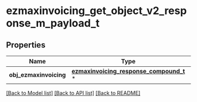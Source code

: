 # ezmaxinvoicing_get_object_v2_response_m_payload_t

## Properties
Name | Type | Description | Notes
------------ | ------------- | ------------- | -------------
**obj_ezmaxinvoicing** | [**ezmaxinvoicing_response_compound_t**](ezmaxinvoicing_response_compound.md) \* |  | 

[[Back to Model list]](../README.md#documentation-for-models) [[Back to API list]](../README.md#documentation-for-api-endpoints) [[Back to README]](../README.md)


